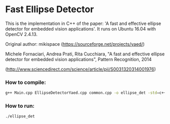 # Fast Ellipse Detector
This is the implementation in C++ of the paper: 'A fast and effective ellipse detector for embedded vision applications'.
It runs on Ubuntu 16.04 with OpenCV 2.4.13.  

Original author: mikispace (https://sourceforge.net/projects/yaed/)

Michele Fornaciari, Andrea Prati, Rita Cucchiara, 
"A fast and effective ellipse detector for embedded vision applications", Pattern Recognition, 2014

(http://www.sciencedirect.com/science/article/pii/S0031320314001976)

### How to compile:

```sh
g++ Main.cpp EllipseDetectorYaed.cpp common.cpp -o ellipse_det -std=c++11 `pkg-config --cflags --libs opencv`
```

### How to run:

```sh
./ellipse_det
```
